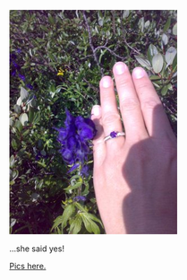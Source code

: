 <!--
.. title: She said yes!
.. slug: for-anyone-who-doesnt-know-yet
.. date: 2007-08-10 15:40:24-05:00
.. tags: journal
.. link: 
.. description: 
.. type: text
-->


[![Flower. Hand. Ring.](/files/2007/08/20070801064.jpg)](https://photos.google.com/album/AF1QipMgLVUFtV3bPbFN05OU1-9l3_4DCmJ5DLtW6rO6)

...she said yes!

[Pics here.](https://photos.google.com/album/AF1QipMgLVUFtV3bPbFN05OU1-9l3_4DCmJ5DLtW6rO6)

